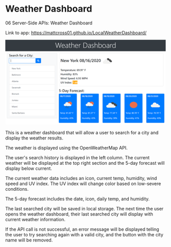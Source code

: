 # Weather Dashboard
06 Server-Side APIs: Weather Dashboard

Link to app: https://mattcross01.github.io/LocalWeatherDashboard/

<img src="screenshots/weather-dash2.PNG">

This is a weather dashboard that will allow a user to search for a city and display the weather results.

The weather is displayed using the OpenWeatherMap API.

The user's search history is displayed in the left column. The current weather will be displayed at the top right section and the 5-day forecast will display below current.

The current weather data includes an icon, current temp, humidity, wind speed and UV index. The UV index will change color based on low-severe conditions.

The 5-day forecast includes the date, icon, daily temp, and humidity.

The last searched city will be saved in local storage. The next time the user opens the weather dashboard, their last searched city will display with current weather information.

If the API call is not successful, an error message will be displayed telling the user to try searching again with a valid city, and the button with the city name will be removed.
